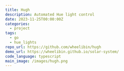 ```yaml
---
title: Hugh
description: Automated Hue light control
date: 2023-11-25T00:00:00Z
categories:
  - project
tags:
  - go
  - hue_lights
repo_url: https://github.com/wheelibin/hugh
demo_url: https://wheelibin.github.io/solar-system/
code_language: typescript
main_image: /images/hugh.png
---
```

